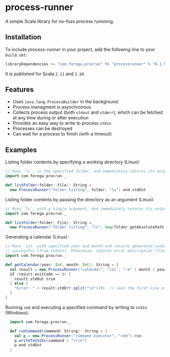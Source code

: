 process-runner
==============
A simple Scala library for no-fuss process runnning.


Installation
------------
To include _process-runner_ in your project, add the following line to your `build.sbt`:

```scala
libraryDependencies += "com.ferega.procrun" %% "processrunner" % "0.1.5"
```

It is published for Scala `2.11` and `2.10`.


Features
--------
  * Uses `java.lang.ProcessBuilder` in the background
  * Process managment is asynchronous
  * Collects process output (both `stdout` and `stderr`), which can be fetched at any time during or after execution
  * Provides an easy way to write to process `stdin`
  * Processes can be destroyed
  * Can wait for a process to finish (with a timeout)


Examples
--------
Listing folder contents by specifying a working directory (Linux):

```scala
// Runs `ls`, in the specified folder, and immediately returns its output.
import com.ferega.procrun._

def listFolder(folder: File): String =
  new ProcessRunner("folder listing", folder, "ls").end.stdOut
```


Listing folder contents by passing the directory as an argument (Linux):

```scala
// Runs `ls`, with a single argument, and immediately returns its output.
import com.ferega.procrun._

def listFolder(folder: File): String =
  new ProcessRunner("folder listing", "ls", Seq(folder.getAbsolutePath)).end.stdOut
```


Generating a calendar (Linux):

```scala
// Runs `cal` with specified year and month and returns generated calendar if
// successful (from stdout). Otherwise, returns error description (from stderr).
import com.ferega.procrun._

def getCalendar(year: Int, month: Int): String = {
  val result = new ProcessRunner("calendar", "cal", "-m" | month | year).end
  if (result.exitCode == 0) {
    result.stdOut.trim
  } else {
    "Error: " + result.stdErr.split("\n")(0)  // Just the first line of output
  }
}
```


Running `cmd` and executing a specified command by writing to `stdin` (Windows):

```scala
  import com.ferega.procrun._

  def runCommand(command: String): String = {
    val p = new ProcessRunner("command executor", "cmd").run
    p.writeToStdIn(command + "\r\n")
    p.end.stdOut
  }
```